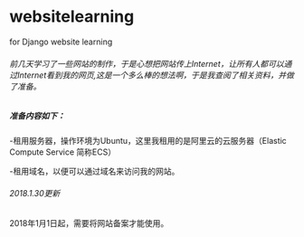 # websitelearning
for Django website learning

###### 前几天学习了一些网站的制作，于是心想把网站传上Internet，让所有人都可以通过Internet看到我的网页,这是一个多么棒的想法啊，于是我查阅了相关资料，并做了准备。
##### 准备内容如下：

-租用服务器，操作环境为Ubuntu，这里我租用的是阿里云的云服务器（Elastic Compute Service 简称ECS）

-租用域名，以便可以通过域名来访问我的网站。

###### 2018.1.30更新

2018年1月1日起，需要将网站备案才能使用。
